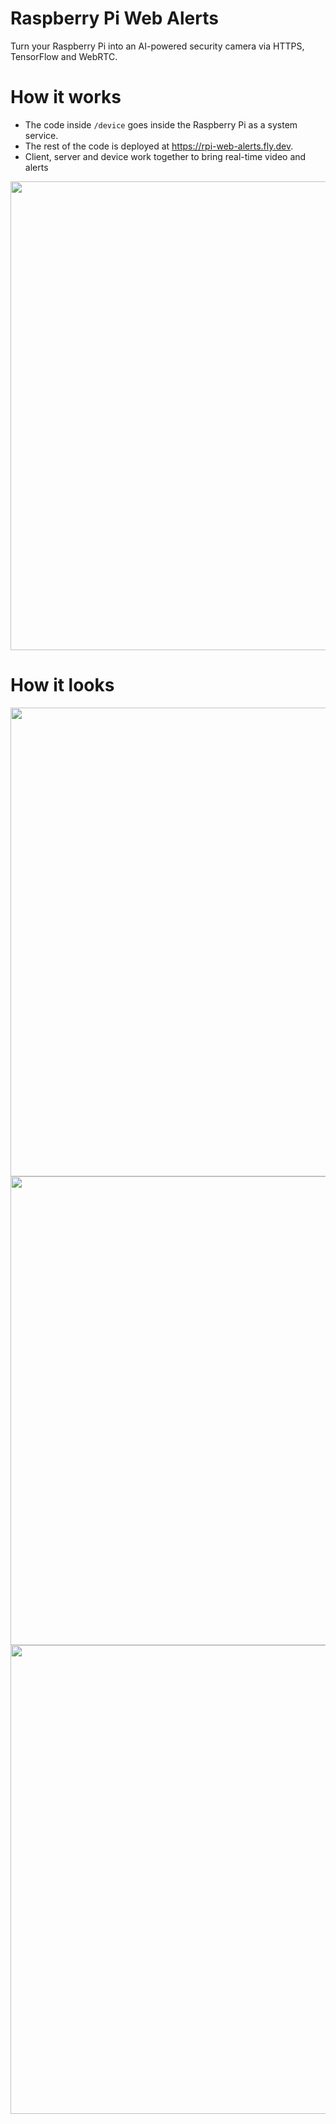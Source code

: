 # Raspberry Pi Web Alerts

Turn your Raspberry Pi into an AI-powered security camera via HTTPS, TensorFlow and WebRTC.

# How it works


- The code inside `/device` goes inside the Raspberry Pi as a system service.
- The rest of the code is deployed at https://rpi-web-alerts.fly.dev.
- Client, server and device work together to bring real-time video and alerts

<img src='https://github.com/biantsh/rpi-web-alerts/assets/94078217/d1a0bee1-8d5e-4b90-9ecc-5867f9ebff79' width=750 />

# How it looks

<img src='https://github.com/biantsh/rpi-web-alerts/assets/94078217/46f33b0e-9392-410a-a545-f7fd6b6ad135' width=750 />
<img src='https://github.com/biantsh/rpi-web-alerts/assets/94078217/f6d77aaf-c416-4ce2-b3a2-364f350884fe' width=750 />
<img src='https://github.com/biantsh/rpi-web-alerts/assets/94078217/c0390221-1a07-41a7-90bd-0b16a10a8143' width=750 />
